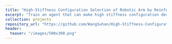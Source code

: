 ```yaml
---
title: "High-Stiffness Configuration Selection of Robotic Arm by Reinforcement Learning"
excerpt: "Train an agent that can make high stiffness configuration decision"
collection: projects
repository_url: "https://github.com/WangSuhan/High-Stiffness-Configuration-Selection-of-Robotic-Arm-by-Reinforcement-Learning"  
header:
  teaser: "/images/500x300.png"  
---
```

